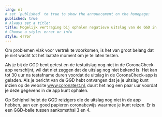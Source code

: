 ```yaml
---
lang: nl
# set `published` to true to show the announcement on the homepage:
published: true
# Always set a title:
title: Mogelijk vertraging bij ophalen negatieve uitslag van de GGD in CoronaCheck
# Choose a style: error or info
style: error
---
```

Om problemen vlak voor vertrek te voorkomen, is het van groot belang dat je niet wacht tot het laatste moment om je te laten testen.

Als je bij de GGD bent getest en de testuitslag nog niet in de CoronaCheck-app verschijnt, wil dat niet zeggen dat de uitslag nog niet bekend is. Het kan tot 30 uur na testafname duren voordat de uitslag in de CoronaCheck-app is geladen. Als je bericht van de GGD hebt ontvangen dat je je uitslag kunt inzien op de website <a href="https://www.coronatest.nl" rel="noopener noreferrer" target="_blank" hreflang="nl">www.coronatest.nl</a>, duurt het nog een paar uur voordat je deze gegevens in de app kunt ophalen.

Op Schiphol helpt de GGD reizigers die de uitslag nog niet in de app hebben, aan een goed papieren coronabewijs waarmee je kunt reizen. Er is een GGD-balie tussen aankomsthal 3 en 4.
